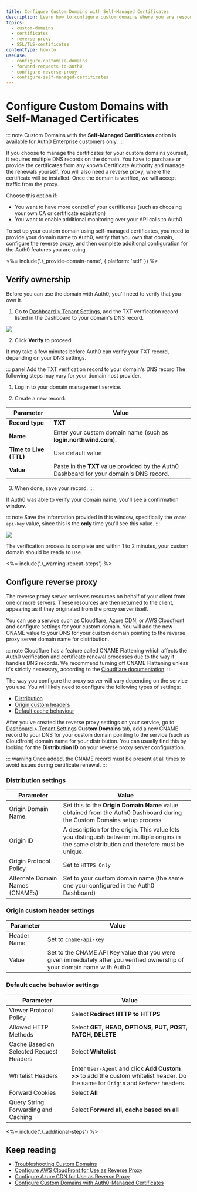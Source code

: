 ```yaml
---
title: Configure Custom Domains with Self-Managed Certificates
description: Learn how to configure custom domains where you are responsible for SSL/TLS certificates, the reverse proxy to handle SSL termination, and forwarding requests to Auth0. 
topics:
  - custom-domains
  - certificates
  - reverse-proxy
  - SSL/TLS-certificates
contentType: how-to
useCase: 
  - configure-customize-domains
  - forward-requests-to-auth0
  - configure-reverse-proxy
  - configure-self-managed-certificates
---
```

# Configure Custom Domains with Self-Managed Certificates

::: note
Custom Domains with the **Self-Managed Certificates** option is available for Auth0 Enterprise customers only.
:::

If you choose to manage the certificates for your custom domains yourself, it requires multiple DNS records on the domain. You have to purchase or provide the certificates from any known Certificate Authority and manage the renewals yourself. You will also need a reverse proxy, where the certificate will be installed. Once the domain is verified, we will accept traffic from the proxy.

Choose this option if:

* You want to have more control of your certificates (such as choosing your own CA or certificate expiration)
* You want to enable additional monitoring over your API calls to Auth0

To set up your custom domain using self-managed certificates, you need to provide your domain name to Auth0, verify that you own that domain, configure the reverse proxy, and then complete additional configuration for the Auth0 features you are using.

<%= include('./_provide-domain-name', { platform: 'self' }) %>

## Verify ownership

Before you can use the domain with Auth0, you'll need to verify that you own it. 

1. Go to [Dashboard > Tenant Settings](${manage_url}/#/tenant), add the TXT verification record listed in the Dashboard to your domain's DNS record.

  ![](/media/articles/custom-domains/self-managed.png)

2. Click **Verify** to proceed.

  It may take a few minutes before Auth0 can verify your TXT record, depending on your DNS settings.

::: panel Add the TXT verification record to your domain's DNS record
The following steps may vary for your domain host provider.

1. Log in to your domain management service.

2. Create a new record:

  | Parameter | Value |
  | -- | -- |
  | **Record type** | **TXT** |
  | **Name** | Enter your custom domain name (such as **login.northwind.com**). |
  | **Time to Live (TTL)** | Use default value |
  | **Value** | Paste in the **TXT** value provided by the Auth0 Dashboard for your domain's DNS record. |

3. When done, save your record.
:::

  If Auth0 was able to verify your domain name, you'll see a confirmation window. 

  ::: note
  Save the information provided in this window, specifically the `cname-api-key` value, since this is the **only** time you'll see this value.
  :::

  ![](/media/articles/custom-domains/api-key.png)

  The verification process is complete and within 1 to 2 minutes, your custom domain should be ready to use.

<%= include('./_warning-repeat-steps') %>

## Configure reverse proxy

The reverse proxy server retrieves resources on behalf of your client from one or more servers. These resources are then returned to the client, appearing as if they originated from the proxy server itself.

You can use a service such as Cloudflare, [Azure CDN](/custom-domains/set-up-azure-cdn), or [AWS Cloudfront](/custom-domains/set-up-cloudfront) and configure settings for your custom domain. You will add the new CNAME value to your DNS for your custom domain pointing to the reverse proxy server domain name for distribution. 

::: note
Cloudflare has a feature called CNAME Flattening which affects the Auth0 verification and certificate renewal processes due to the way it handles DNS records. We recommend turning off CNAME Flattening unless it's strictly necessary, according to the [Cloudflare documentation](https://support.cloudflare.com/hc/en-us/articles/200169056-Understand-and-configure-CNAME-Flattening).
:::

The way you configure the proxy server will vary depending on the service you use. You will likely need to configure the following types of settings:

* [Distribution](#distribution-settings)
* [Origin custom headers](#origin-custom-header-settings)
* [Default cache behaviour](#default-cache-behavior-settings)

After you've created the reverse proxy settings on your service, go to [Dashboard > Tenant Settings](${manage_url}/#/tenant) **Custom Domains** tab, add a new CNAME record to your DNS for your custom domain pointing to the service (such as Cloudfront) domain name for your distribution. You can usually find this by looking for the **Distribution ID** on your reverse proxy server configuration. 

::: warning
Once added, the CNAME record must be present at all times to avoid issues during certificate renewal.
:::

### Distribution settings

 | Parameter | Value |
  | - | - |
  | Origin Domain Name | Set this to the **Origin Domain Name** value obtained from the Auth0 Dashboard during the Custom Domains setup process |
  | Origin ID | A description for the origin. This value lets you distinguish between multiple origins in the same distribution and therefore must be unique. |
  | Origin Protocol Policy | Set to `HTTPS Only` |
  | Alternate Domain Names (CNAMEs) | Set to your custom domain name (the same one your configured in the Auth0 Dashboard) |

### Origin custom header settings

  | Parameter | Value |
  | -- | -- |
  | Header Name | Set to `cname-api-key` |
  | Value | Set to the CNAME API Key value that you were given immediately after you verified ownership of your domain name with Auth0 |

### Default cache behavior settings

 | Parameter | Value |
  | - | - |
  | Viewer Protocol Policy | Select **Redirect HTTP to HTTPS** |
  | Allowed HTTP Methods | Select **GET, HEAD, OPTIONS, PUT, POST, PATCH, DELETE** |
  | Cache Based on Selected Request Headers | Select **Whitelist** |
  | Whitelist Headers | Enter `User-Agent` and click **Add Custom >>** to add the custom whitelist header. Do the same for `Origin` and `Referer` headers. |
  | Forward Cookies | Select **All** |
  | Query String Forwarding and Caching | Select **Forward all, cache based on all** |

<%= include('./_additional-steps') %>

## Keep reading

* [Troubleshooting Custom Domains](/custom-domains/troubleshoot)
* [Configure AWS CloudFront for Use as Reverse Proxy](/custom-domains/set-up-cloudfront)
* [Configure Azure CDN for Use as Reverse Proxy](/custom-domains/set-up-azure-cdn)
* [Configure Custom Domains with Auth0-Managed Certificates](/custom-domains/auth0-managed-certificates)